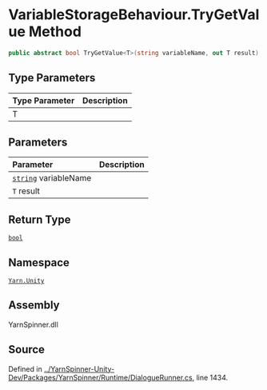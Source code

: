 # VariableStorageBehaviour.TryGetValue<T> Method


```csharp
public abstract bool TryGetValue<T>(string variableName, out T result)
```

## Type Parameters
|Type Parameter|Description|
|:---|:---|
|T||
## Parameters
|Parameter|Description|
|:---|:---|
|[`string`](https://docs.microsoft.com/dotnet/api/System.String) variableName||
|`T` result||
## Return Type
[`bool`](https://docs.microsoft.com/dotnet/api/System.Boolean)


## Namespace
[`Yarn.Unity`](/api/csharp/yarn.unity/README.md)

## Assembly
YarnSpinner.dll

## Source
Defined in [../YarnSpinner-Unity-Dev/Packages/YarnSpinner/Runtime/DialogueRunner.cs](https://github.com/YarnSpinnerTool/YarnSpinner-Unity//blob/develop/Runtime/DialogueRunner.cs#L1434), line 1434.
